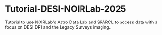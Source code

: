 # Tutorial-DESI-NOIRLab-2025
Tutorial to use NOIRLab's Astro Data Lab and SPARCL to access data with a focus on DESI DR1 and the Legacy Surveys imaging..

